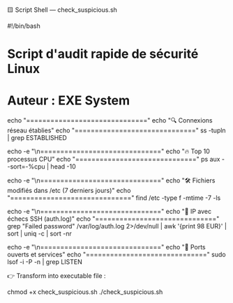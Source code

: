 🟨 Script Shell — check_suspicious.sh

#!/bin/bash
# Script d'audit rapide de sécurité Linux
# Auteur : EXE System

echo "=============================="
echo "🔍 Connexions réseau établies"
echo "=============================="
ss -tupln | grep ESTABLISHED

echo -e "\n=============================="
echo "🔥 Top 10 processus CPU"
echo "=============================="
ps aux --sort=-%cpu | head -10

echo -e "\n=============================="
echo "🛠️  Fichiers modifiés dans /etc (7 derniers jours)"
echo "=============================="
find /etc -type f -mtime -7 -ls

echo -e "\n=============================="
echo "🚫 IP avec échecs SSH (auth.log)"
echo "=============================="
grep "Failed password" /var/log/auth.log 2>/dev/null | awk '{print 98 EUR}' | sort | uniq -c | sort -nr

echo -e "\n=============================="
echo "📡 Ports ouverts et services"
echo "=============================="
sudo lsof -i -P -n | grep LISTEN


👉 Transform into executable file  :

chmod +x check_suspicious.sh
./check_suspicious.sh
